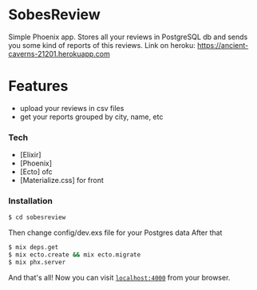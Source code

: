 # SobesReview
Simple Phoenix app. Stores all your reviews in PostgreSQL db and sends you some kind of reports of this reviews.
Link on heroku: https://ancient-caverns-21201.herokuapp.com
# Features
* upload your reviews in csv files
* get your reports grouped by city, name, etc
### Tech
* [Elixir]
* [Phoenix]
* [Ecto] ofc
* [Materialize.css] for front
### Installation
```sh
$ cd sobesreview
```
Then change config/dev.exs file for your Postgres data
After that
```sh
$ mix deps.get
$ mix ecto.create && mix ecto.migrate
$ mix phx.server
```
And that's all!
Now you can visit [`localhost:4000`](http://localhost:4000) from your browser.
